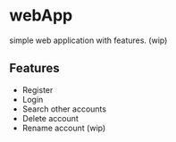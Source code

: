 # webApp
simple web application with features. (wip)

## Features
- Register
- Login
- Search other accounts
- Delete account
- Rename account (wip)
